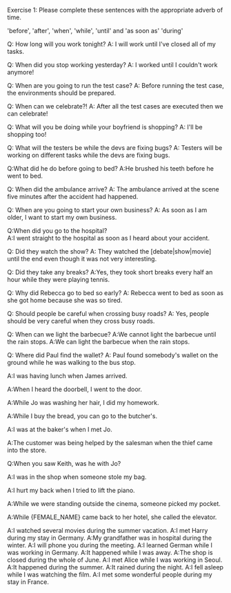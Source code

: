 Exercise 1: Please complete these sentences with the appropriate adverb of time.

'before', 'after', 'when', 'while', 'until' and 'as soon as' 'during'



Q: How long will you work tonight?
A: I will work until I've closed all of my tasks.

Q: When did you stop working yesterday?
A: I worked until I couldn't work anymore!

Q: When are you going to run the test case?
A: Before running the test case, the environments should be prepared.

Q: When can we celebrate?!
A: After all the test cases are executed then we can celebrate!

Q: What will you be doing while your boyfriend is shopping?
A: I'll be shopping too!

Q: What will the testers be while the devs are fixing bugs?
A: Testers will be working on different tasks while the devs are fixing bugs.

Q:What did he do before going to bed?
A:He brushed his teeth before he went to bed.

Q: When did the ambulance arrive?
A: The ambulance arrived at the scene five minutes after the accident had happened.

Q: When are you going to start your own business?
A: As soon as I am older, I want to start my own business.

Q:When did you go to the hospital?  
A:I went straight to the hospital as soon as I heard about your accident.

Q: Did they watch the show?
A: They watched the [debate|show|movie] until the end even though it was not very interesting.

Q: Did they take any breaks? 
A:Yes, they took short breaks every half an hour while they were playing tennis.

Q: Why did Rebecca go to bed so early?
A: Rebecca went to bed as soon as she got home because she was so tired.

Q: Should people be careful when crossing busy roads?
A: Yes, people should be very careful when they cross busy roads.

Q: When can we light the barbecue?
A:We cannot light the barbecue until the rain stops.
A:We can light the barbecue when the rain stops.

Q: Where did Paul find the wallet?
A: Paul found somebody's wallet on the ground while he was walking to the bus stop.




A:I was having lunch when James arrived.

A:When I heard the doorbell, I went to the door.

A:While Jo was washing her hair, I did my homework.

A:While I buy the bread, you can go to the butcher's.

A:I was at the baker's when I met Jo.

A:The customer was being helped by the salesman when the thief came into the store.

Q:When you saw Keith, was he with Jo?

A:I was in the shop when someone stole my bag.

A:I hurt my back when I tried to lift the piano.

A:While we were standing outside the cinema, someone picked my pocket.

A:While {FEMALE_NAME} came back to her hotel, she called the elevator.



A:I watched several movies during the summer vacation.
A:I met Harry during my stay in Germany.
A:My grandfather was in hospital during the winter.
A:I will phone you during the meeting.
A:I learned German while I was working in Germany.
A:It happened while I was away.
A:The shop is closed during the whole of June.
A:I met Alice while I was working in Seoul.
A:It happened during the summer.
A:It rained during the night.
A:I fell asleep while I was watching the film.
A:I met some wonderful people during my stay in France.